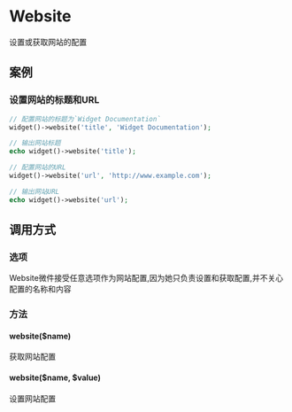 Website
=======

设置或获取网站的配置

案例
----

### 设置网站的标题和URL
```php
// 配置网站的标题为`Widget Documentation`
widget()->website('title', 'Widget Documentation');

// 输出网站标题
echo widget()->website('title');

// 配置网站的URL
widget()->website('url', 'http://www.example.com');

// 输出网站URL
echo widget()->website('url');
```

调用方式
--------

### 选项

Website微件接受任意选项作为网站配置,因为她只负责设置和获取配置,并不关心配置的名称和内容

### 方法

#### website($name)
获取网站配置

#### website($name, $value)
设置网站配置
